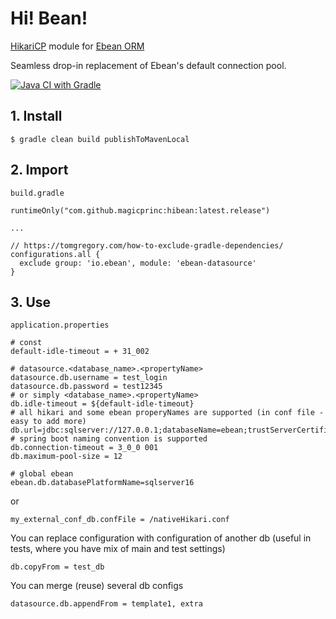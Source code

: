 # Hi! Bean!
[HikariCP](https://github.com/brettwooldridge/HikariCP) module for [Ebean ORM](https://ebean.io/)

Seamless drop-in replacement of Ebean's default connection pool.

[![Java CI with Gradle](https://github.com/magicprinc/hibean/actions/workflows/gradle.yml/badge.svg)](https://github.com/magicprinc/hibean/actions/workflows/gradle.yml)

## 1. Install
```
$ gradle clean build publishToMavenLocal
```

## 2. Import

`build.gradle`

```
runtimeOnly("com.github.magicprinc:hibean:latest.release")

...

// https://tomgregory.com/how-to-exclude-gradle-dependencies/
configurations.all { 
  exclude group: 'io.ebean', module: 'ebean-datasource' 
}
```

## 3. Use
`application.properties`

```
# const
default-idle-timeout = + 31_002

# datasource.<database_name>.<propertyName>
datasource.db.username = test_login
datasource.db.password = test12345
# or simply <database_name>.<propertyName>
db.idle-timeout = ${default-idle-timeout}
# all hikari and some ebean properyNames are supported (in conf file - easy to add more)
db.url=jdbc:sqlserver://127.0.0.1;databaseName=ebean;trustServerCertificate=true
# spring boot naming convention is supported
db.connection-timeout = 3_0_0 001
db.maximum-pool-size = 12

# global ebean
ebean.db.databasePlatformName=sqlserver16
```
or
```
my_external_conf_db.confFile = /nativeHikari.conf
```

You can replace configuration with configuration of another db (useful in tests, where you have mix of main and test settings)

```
db.copyFrom = test_db
```

You can merge (reuse) several db configs
```
datasource.db.appendFrom = template1, extra
```
